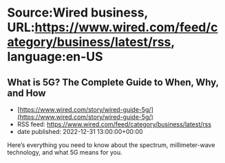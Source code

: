 # Source:Wired business, URL:https://www.wired.com/feed/category/business/latest/rss, language:en-US

## What is 5G? The Complete Guide to When, Why, and How
 - [https://www.wired.com/story/wired-guide-5g/](https://www.wired.com/story/wired-guide-5g/)
 - RSS feed: https://www.wired.com/feed/category/business/latest/rss
 - date published: 2022-12-31 13:00:00+00:00

Here’s everything you need to know about the spectrum, millimeter-wave technology, and what 5G means for you.

